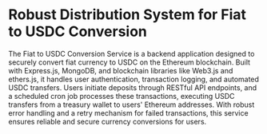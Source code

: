 # Robust Distribution System for Fiat to USDC Conversion
The Fiat to USDC Conversion Service is a backend application designed to securely convert fiat currency to USDC on the Ethereum blockchain. Built with Express.js, MongoDB, and blockchain libraries like Web3.js and ethers.js, it handles user authentication, transaction logging, and automated USDC transfers. Users initiate deposits through RESTful API endpoints, and a scheduled cron job processes these transactions, executing USDC transfers from a treasury wallet to users' Ethereum addresses. With robust error handling and a retry mechanism for failed transactions, this service ensures reliable and secure currency conversions for users.
